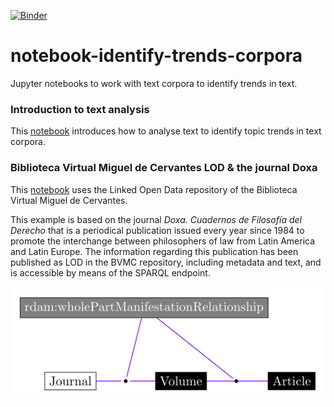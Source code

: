 [![Binder](https://mybinder.org/badge_logo.svg)](https://mybinder.org/v2/gh/hibernator11/notebook-identify-trends-corpora/master)


# notebook-identify-trends-corpora
Jupyter notebooks to work with text corpora to identify trends in text.


### Introduction to text analysis
This [notebook](https://nbviewer.jupyter.org/github/hibernator11/notebook-identify-trends-corpora/blob/master/introduction_to_text_analysis.ipynb) introduces how to analyse text to identify topic trends in text corpora.


### Biblioteca Virtual Miguel de Cervantes LOD & the journal Doxa
This [notebook](https://nbviewer.jupyter.org/github/hibernator11/notebook-identify-trends-corpora/blob/master/trends-doxa.ipynb) uses the Linked Open Data repository of the Biblioteca Virtual Miguel de Cervantes.

This example is based on the journal *Doxa. Cuadernos de Filosofía del Derecho* that is a periodical publication issued every year since 1984 to promote the interchange between philosophers of law from Latin America and Latin Europe. The information regarding this publication has been published as LOD in the BVMC repository, including metadata and text, and is accessible by means of the SPARQL endpoint.

<img src="images/journal-relationships.png">
